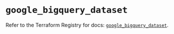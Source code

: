 # `google_bigquery_dataset`

Refer to the Terraform Registry for docs: [`google_bigquery_dataset`](https://registry.terraform.io/providers/hashicorp/google-beta/6.45.0/docs/resources/google_bigquery_dataset).
